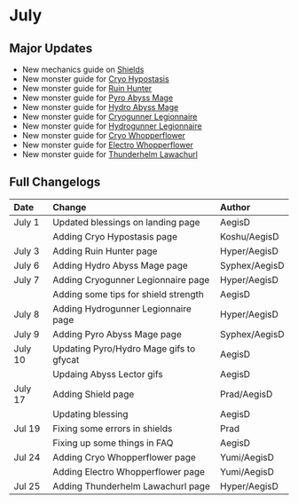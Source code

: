 # July

## Major Updates

* New mechanics guide on [Shields](../../mechanics/shields.md)
* New monster guide for [Cryo Hypostasis](../../monsters/elites/cryo-hypostasis.md)
* New monster guide for [Ruin Hunter](../../monsters/ruin-constructs/ruin-hunter.md)
* New monster guide for [Pyro Abyss Mage](../../monsters/abyss-order/pyro-abyss-mage.md)
* New monster guide for [Hydro Abyss Mage](../../monsters/abyss-order/hydro-abyss-mage.md)
* New monster guide for [Cryogunner Legionnaire](../../monsters/fatui/cryogunner-legionnaire.md)
* New monster guide for [Hydrogunner Legionnaire](../../monsters/fatui/hydrogunner-legionnaire.md)
* New monster guide for [Cryo Whopperflower](../../monsters/animals/cryo-whopperflower.md)
* New monster guide for [Electro Whopperflower](../../monsters/animals/electro-whopperflower.md)
* New monster guide for [Thunderhelm Lawachurl](../../monsters/hilichurls/thunderhelm-lawachurl.md)

## Full Changelogs

| Date | Change | Author |
| :--- | :--- | :--- |
| July 1 | Updated blessings on landing page | AegisD |
|  | Adding Cryo Hypostasis page | Koshu/AegisD |
| July 3 | Adding Ruin Hunter page | Hyper/AegisD |
| July 6 | Adding Hydro Abyss Mage page | Syphex/AegisD |
| July 7 | Adding Cryogunner Legionnaire page | Hyper/AegisD |
|  | Adding some tips for shield strength | AegisD |
| July 8 | Adding Hydrogunner Legionnaire page | Hyper/AegisD |
| July 9 | Adding Pyro Abyss Mage page | Syphex/AegisD |
| July 10 | Updating Pyro/Hydro Mage gifs to gfycat | AegisD |
|  | Updaing Abyss Lector gifs | AegisD |
| July 17 | Adding Shield page | Prad/AegisD |
|  | Updating blessing | AegisD |
| Jul 19 | Fixing some errors in shields | Prad |
|  | Fixing up some things in FAQ | AegisD |
| Jul 24 | Adding Cryo Whopperflower page | Yumi/AegisD |
|  | Adding Electro Whopperflower page | Yumi/AegisD |
| Jul 25 | Adding Thunderhelm Lawachurl page | Hyper/AegisD |



